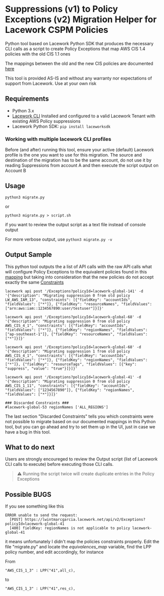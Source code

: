 # Suppressions (v1) to Policy Exceptions (v2) Migration Helper for Lacework CSPM Policies

Python tool based on Lacework Python SDK that produces the necessary CLI calls as a script to create Policy Exceptions that map AWS CIS 1.4 policies with the old CIS 1.1 ones

The mappings between the old and the new CIS policies are documented [here](https://docs.lacework.com/console/cis-aws-140-benchmark-report#mapping-between-legacy-lacework-rules-and-latest-lacework-policies)

This tool is provided AS-IS and without any warranty nor expectations of support from Lacework. Use at your own risk

## Requirements
- Python 3.x
- [Lacework CLI](https://docs.lacework.com/cli/) Installed and configured to a valid Lacework Tenant with existing AWS Policy suppressions
- Lacework Python SDK: `pip install laceworksdk`

### Working with multiple lacework CLI profiles
Before (and after) running this tool, ensure your active (default) Lacework profile is the one you want to use for this migration. The source and destination of the migration has to be the same account, do not use it by reading Suppressions from account A and then execute the script output on Account B

## Usage

`python3 migrate.py`

or

`python3 migrate.py > script.sh` 

if you want to review the output script as a text file instead of console output

For more verbose output, use
`python3 migrate.py -v` 



## Output Sample

This python tool outputs the a list of API calls with the raw API calls what will configure Policy Exceptions to the equivalent policies found in this [mapping](https://docs.lacework.com/console/cis-aws-140-benchmark-report#mapping-between-legacy-lacework-rules-and-latest-lacework-policies) but taking into consideration that the new policies do not accept exactly the same [Constraints](https://docs.lacework.com/console/aws-compliance-policy-exceptions-criteria#aws-cis-110---exception-criteria)

```
lacework api post '/Exceptions?policyId=lacework-global-141' -d '{"description": "Migrating suppression 0 from old policy LW_AWS_IAM_13", "constraints": [{"fieldKey": "accountIds", "fieldValues": ["*"]}, {"fieldKey": "resourceNames", "fieldValues": ["arn:aws:iam::1234567890:user/testuser"]}]}'

lacework api post '/Exceptions?policyId=lacework-global-68' -d '{"description": "Migrating suppression 0 from old policy AWS_CIS_4_1", "constraints": [{"fieldKey": "accountIds", "fieldValues": ["*"]}, {"fieldKey": "regionNames", "fieldValues": ["ap-southeast-1"]}, {"fieldKey": "resourceNames", "fieldValues": ["*"]}]}'

lacework api post '/Exceptions?policyId=lacework-global-68' -d '{"description": "Migrating suppression 1 from old policy AWS_CIS_4_1", "constraints": [{"fieldKey": "accountIds", "fieldValues": ["*"]}, {"fieldKey": "regionNames", "fieldValues": ["*"]}, {"fieldKey": "resourceTags", "fieldValues": [{"key": "suppress", "value": "true"}]}]}'

lacework api post '/Exceptions?policyId=lacework-global-41' -d '{"description": "Migrating suppression 0 from old policy AWS_CIS_1_11", "constraints": [{"fieldKey": "accountIds", "fieldValues": ["1234567890"]}, {"fieldKey": "regionNames", "fieldValues": ["*"]}]}'

### Discarded Constraints ###
#lacework-global-53 regionNames ['ALL_REGIONS']
```

The last section "Discarded Constraints" tells you which constraints were not possible to migrate based on our documented mappings in this Python tool, but you can go ahead and try to set them up in the UI, just in case we have a bug in this tool.

## What to do next

Users are strongly encoureged to review the Output script (list of Lacework CLI calls to execute) before executing those CLI calls.

> :warning: Running the script twice will create duplicate entries in the Policy Exceptions

## Possible BUGS

If you see something like this
```
ERROR unable to send the request: 
  [POST] https://lwintmarcgarcia.lacework.net/api/v2/Exceptions?policyId=lacework-global-41
  [400] fieldKey: regionNames is not applicable to policy lacework-global-41
```

it means unfortunately I didn't map the policies constraints properly. Edit the file "migrate.py" and locate the *equivalences_map* variable, find the LPP policy number, and edit accordingly, for instance

From 

`"AWS_CIS_1_3" : LPP("41",all_c),`

to

`"AWS_CIS_1_3" : LPP("41",res_c),`